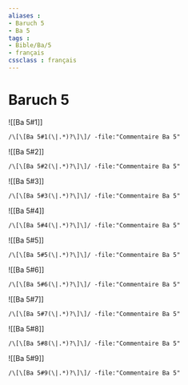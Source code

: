 ```yaml
---
aliases : 
- Baruch 5
- Ba 5
tags : 
- Bible/Ba/5
- français
cssclass : français
---
```


# Baruch 5

![[Ba 5#1]]

```query
/\[\[Ba 5#1(\|.*)?\]\]/ -file:"Commentaire Ba 5"
```

![[Ba 5#2]]

```query
/\[\[Ba 5#2(\|.*)?\]\]/ -file:"Commentaire Ba 5"
```

![[Ba 5#3]]

```query
/\[\[Ba 5#3(\|.*)?\]\]/ -file:"Commentaire Ba 5"
```

![[Ba 5#4]]

```query
/\[\[Ba 5#4(\|.*)?\]\]/ -file:"Commentaire Ba 5"
```

![[Ba 5#5]]

```query
/\[\[Ba 5#5(\|.*)?\]\]/ -file:"Commentaire Ba 5"
```

![[Ba 5#6]]

```query
/\[\[Ba 5#6(\|.*)?\]\]/ -file:"Commentaire Ba 5"
```

![[Ba 5#7]]

```query
/\[\[Ba 5#7(\|.*)?\]\]/ -file:"Commentaire Ba 5"
```

![[Ba 5#8]]

```query
/\[\[Ba 5#8(\|.*)?\]\]/ -file:"Commentaire Ba 5"
```

![[Ba 5#9]]

```query
/\[\[Ba 5#9(\|.*)?\]\]/ -file:"Commentaire Ba 5"
```

